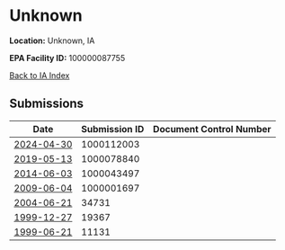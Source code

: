 # Unknown

**Location:** Unknown, IA

**EPA Facility ID:** 100000087755

[Back to IA Index](../../index.md)

## Submissions

| Date | Submission ID | Document Control Number |
|------|--------------|-------------------------|
| [2024-04-30](submissions/1000112003.md) | 1000112003 |  |
| [2019-05-13](submissions/1000078840.md) | 1000078840 |  |
| [2014-06-03](submissions/1000043497.md) | 1000043497 |  |
| [2009-06-04](submissions/1000001697.md) | 1000001697 |  |
| [2004-06-21](submissions/34731.md) | 34731 |  |
| [1999-12-27](submissions/19367.md) | 19367 |  |
| [1999-06-21](submissions/11131.md) | 11131 |  |
